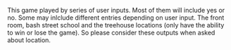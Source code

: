 This game played by series of user inputs. 
Most of them will include yes or no. 
Some may inlclude different entries depending on user input.
The front room, bash street school and the treehouse locations (only have the ability to win or lose the game).
So please consider these outputs when asked about location. 
